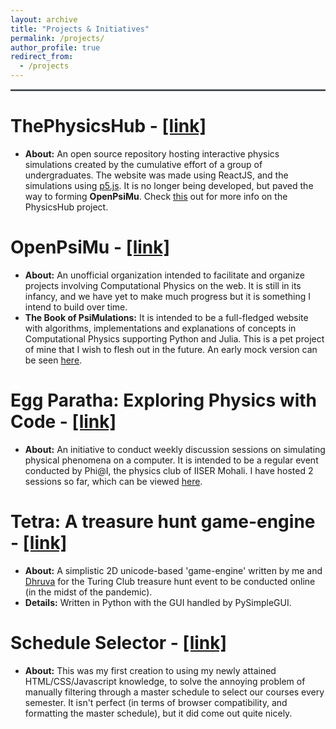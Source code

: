 ```yaml
---
layout: archive
title: "Projects & Initiatives"
permalink: /projects/
author_profile: true
redirect_from:
  - /projects
---
```


<hr style="text-align:left;margin-left:0;border-top:2px solid #6b7278"> 

**ThePhysicsHub** - [[link]](https://physicshub.herokuapp.com/)
=====
* **About:** An open source repository hosting interactive physics simulations created by the cumulative effort of a group of undergraduates. The website was made using ReactJS, and the simulations using [p5.js](https://p5js.org/). It is no longer being developed, but paved the way to forming **OpenPsiMu**. Check [this](/projects/thephysicshub.html) out for more info on the PhysicsHub project.

**OpenPsiMu - [[link]](https://github.com/OpenPsiMu/)**
=====
* **About:** An unofficial organization intended to facilitate and organize projects involving Computational Physics on the web. It is still in its infancy, and we have yet to make much progress but it is something I intend to build over time.
* **The Book of PsiMulations:** It is intended to be a full-fledged website with algorithms, implementations and explanations of concepts in Computational Physics supporting Python and Julia. This is a pet project of mine that I wish to flesh out in the future. An early mock version can be seen [here](https://openpsimu.github.io/The-Book-of-PsiMulations/docs/SolvingODEs/EulerMethod/EulerMethod.html).

**Egg Paratha: Exploring Physics with Code** - [[link]](https://iiserm.github.io/egg-paratha/)
=====
* **About:** An initiative to conduct weekly discussion sessions on simulating physical phenomena on a computer. It is intended to be a regular event conducted by Phi@I, the physics club of IISER Mohali. I have hosted 2 sessions so far, which can be viewed [here](https://www.youtube.com/channel/UCgSU-x37bXpAYmVqgw0UyQA).

**Tetra: A treasure hunt game-engine** - [[link]](https://github.com/DhruvaSambrani/turing-hunt-engine)
=====
* **About:** A simplistic 2D unicode-based 'game-engine' written by me and [Dhruva](https://dhruvasambrani.github.io) for the Turing Club treasure hunt event to be conducted online (in the midst of the pandemic).
* **Details:** Written in Python with the GUI handled by PySimpleGUI. 

**Schedule Selector** - [[link]](https://20akshay00.github.io/schedule-selector/)
=====
* **About:** This was my first creation to using my newly attained HTML/CSS/Javascript knowledge, to solve the annoying problem of manually filtering through a master schedule to select our courses every semester. It isn't perfect (in terms of browser compatibility, and formatting the master schedule), but it did come out quite nicely.